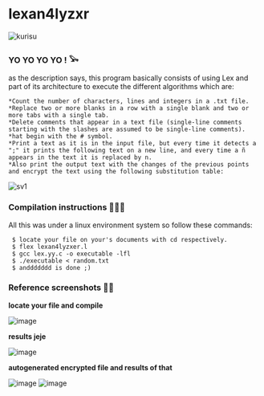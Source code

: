 # lexan4lyzxr

![kurisu](https://github.com/archkr0w/lexan4lyzxr/assets/126942746/1c7f9bd5-9afb-44dd-9a37-b9499538ffa4)

### YO YO YO YO ! 𓅨
as the description says, this program  basically consists of using Lex and part of its architecture to execute the different algorithms which are:

```
*Count the number of characters, lines and integers in a .txt file.
*Replace two or more blanks in a row with a single blank and two or more tabs with a single tab.
*Delete comments that appear in a text file (single-line comments starting with the slashes are assumed to be single-line comments).
*hat begin with the # symbol. 
*Print a text as it is in the input file, but every time it detects a ";" it prints the following text on a new line, and every time a ñ appears in the text it is replaced by n.
*Also print the output text with the changes of the previous points and encrypt the text using the following substitution table:

```
![sv1](https://github.com/archkr0w/lexan4lyzxr/assets/126942746/620b4558-9a96-4c7e-8553-d9b157a45948)

### Compilation instructions 🧙🏻‍♀️

All this was under a linux environment system so follow these commands:
```
 $ locate your file on your's documents with cd respectively.
 $ flex lexan4lyzxer.l
 $ gcc lex.yy.c -o executable -lfl
 $ ./executable < random.txt
 $ anddddddd is done ;)

```
### Reference screenshots 🕵️‍♀️
**locate your file and compile**


![image](https://github.com/archkr0w/lexan4lyzxr/assets/126942746/d78ca4ba-b8a6-41f4-82b1-bfccf37b734f)



**results jeje**


![image](https://github.com/archkr0w/lexan4lyzxr/assets/126942746/c4f915dd-9245-4a37-9108-68721f38f25f)



**autogenerated encrypted file and results of that**


![image](https://github.com/archkr0w/lexan4lyzxr/assets/126942746/43117524-e18e-4376-b18c-4433e6475071)
![image](https://github.com/archkr0w/lexan4lyzxr/assets/126942746/8c98f1bd-828f-4e0e-ad00-84c2f8aa6e09)








